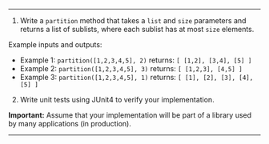----------------------------------------------------------------------

1) Write a `partition` method that takes a `list` and `size` parameters and returns
   a list of sublists, where each sublist has at most `size` elements.

  Example inputs and outputs:

  * Example 1: `partition([1,2,3,4,5], 2)` returns: `[ [1,2], [3,4], [5] ]`
  * Example 2: `partition([1,2,3,4,5], 3)` returns: `[ [1,2,3], [4,5] ]`
  * Example 3: `partition([1,2,3,4,5], 1)` returns: `[ [1], [2], [3], [4], [5] ]`

2) Write unit tests using JUnit4 to verify your implementation.

**Important:** Assume that your implementation will be part of a library used by many applications (in production).

----------------------------------------------------------------------